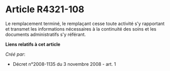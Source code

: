 # Article R4321-108

Le remplacement terminé, le remplaçant cesse toute activité s'y rapportant et transmet les informations nécessaires à la
continuité des soins et les documents administratifs s'y référant.

**Liens relatifs à cet article**

_Créé par_:

  - Décret n°2008-1135 du 3 novembre 2008 - art. 1
